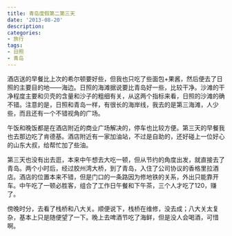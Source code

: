 ```yaml
---
title: 青岛度假第二第三天
date: '2013-08-20'
description:
categories:
- 旅行
tags:
- 日照
- 青岛
---
```


酒店送的早餐比上次的希尔顿要好些，但我也只吃了些面包+果酱，然后便去了日照的主要目的地——海边。日照的海滩据说要比青岛好一些，比较干净。沙滩的干净程度主要和贝壳的含量和沙子的粗细有关，从这两个指标来看，日照的沙滩的确不错。注意的是，日照和青岛一样，有很长的海岸线，我去的是第三海滩，人少些，而且还有一个不错视角的广场。

午饭和晚饭都是在酒店附近的商业广场解决的，停车也比较方便。第三天的早餐我也去那边吃了肯德基。酒店附近有一家加油站，不过是自助的，还好碰上一位好心的山东大叔，给帮忙加了些油。

第三天也没有出去逛，本来中午想去大吃一顿，但从节约的角度出发，就直接去了青岛。两个小时后，经过胶州湾大桥，到了青岛，入住了公司协议的香格里拉酒店。酒店的位置本来不错，但是门口的一条路因为修地铁的关系，外出只能靠开车。中午吃了一顿必胜客，组合了工作日午餐和下午茶，三个人才吃了120，赚了。

傍晚时分，去看了栈桥和八大关。顺便说下，栈桥在维修，没去成；八大关太复杂，基本上只是随便望了一下。晚上去啤酒节吃了海鲜，但是没人会喝酒，可惜啊。

